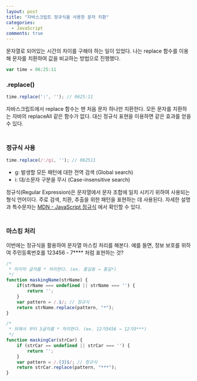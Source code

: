 ```yaml
---
layout: post
title: "자바스크립트 정규식을 사용한 문자 치환"
categories:
  - JavaScript
comments: true
---
```


문자열로 되어있는 시간의 차이를 구해야 하는 일이 있었다. 나는 replace 함수를 이용해 문자를 치환하여 값을 비교하는 방법으로 진행했다.

```javascript
var time = 06:25:11
```

### .replace()

```javascript
time.replace(':', ''); // 0625:11
```

자바스크립트에서 replace 함수는 맨 처음 문자 하나만 치환한다. 모든 문자를 치환하는 자바의 replaceAll 같은 함수가 없다. 대신 정규식 표현을 이용하면 같은 효과를 얻을 수 있다.  
　

### 정규식 사용

```javascript
time.replace(/:/gi, ''); // 062511
```

* g: 발생할 모든 패턴에 대한 전역 검색 (Global search)
* i: 대/소문자 구분을 무시 (Case-insensitive search)

정규식(Regular Expression)은 문자열에서 문자 조합에 일치 시키기 위하여 사용되는 형식 언어이다. 주로 검색, 치환, 추출을 위한 패턴을 표현하는 데 사용된다. 자세한 설명과 특수문자는 [MDN - JavaScript 정규식](https://developer.mozilla.org/ko/docs/Web/JavaScript/Guide/%EC%A0%95%EA%B7%9C%EC%8B%9D) 에서 확인할 수 있다.  
　

### 마스킹 처리

이번에는 정규식을 활용하여 문자열 마스킹 처리를 해본다. 예를 들면, 정보 보호를 위하여 주민등록번호를 123456 - 7**** 처럼 표현하는 것?

```javascript
/*
 * 마지막 글자를 * 처리한다. (ex. 홍길동 → 홍길*)
 */ 
function maskingName(strName) {
    if(strName === undefined || strName === '') {
        return '';
    }
    var pattern = /.$/; // 정규식
    return strName.replace(pattern, "*"); 
}

/*
 * 뒤에서 부터 3글자를 * 처리한다. (ex. 12가3456 → 12가3***)
 */
function maskingCar(strCar) {
    if (strCar == undefined || strCar === '') {
        return '';
    }
    var pattern = /.{3}$/; // 정규식
    return strCar.replace(pattern, "***");
}
```
